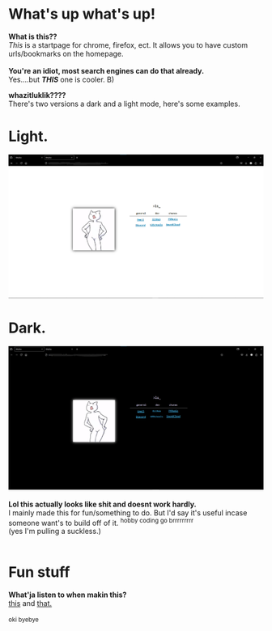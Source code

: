 # What's up what's up!

**What is this??**<br>
*This* is a startpage for chrome, firefox, ect. It allows you to have custom urls/bookmarks on the homepage.
<br><br>
**You're an idiot, most search engines can do that already.**<br>
Yes....but ***THIS*** one is cooler. B)

**whazitluklik????**<br>
There's two versions a dark and a light mode, here's some examples.
# Light.
![Light](https://github.com/Bunn7/KittyDex/blob/main/Screenshots/Light.png)
<br>
# Dark.
![Dark](https://github.com/Bunn7/KittyDex/blob/main/Screenshots/Dark.png)
<br><br>
**Lol this actually looks like shit and doesnt work hardly.**<br>
I mainly made this for fun/something to do. But I'd say it's useful incase someone want's to build off of it. <sup>hobby coding go brrrrrrrrr</sup><br>
(yes I'm pulling a suckless.)
<br><br>
# Fun stuff<br>
**What'ja listen to when makin this?**<br>
<a href="https://soundcloud.com/twisted-events/reactor-uk-hardcore-podcast-005-rescue-mc-steel">this</a> and <a href="https://soundcloud.com/raversreunited/legendspromomix">that.</a><br>
<br>
<sup>oki byebye</sup>
